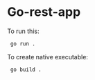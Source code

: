 # Go-rest-app

To run this:
```bash
 go run .
```

To create native executable:
```bash
 go build .
```
